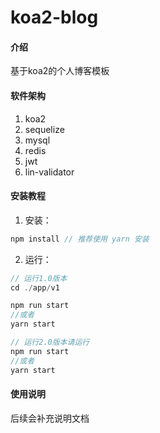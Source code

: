 # koa2-blog

#### 介绍
基于koa2的个人博客模板

#### 软件架构
1.  koa2
2.  sequelize
3.  mysql
4.  redis
5.  jwt
6.  lin-validator


#### 安装教程
1.  安装：
```js
npm install // 推荐使用 yarn 安装
```
2.  运行：
```js
// 运行1.0版本
cd ./app/v1

npm run start
//或者
yarn start

// 运行2.0版本请运行
npm run start 
//或者
yarn start
```

#### 使用说明

后续会补充说明文档

